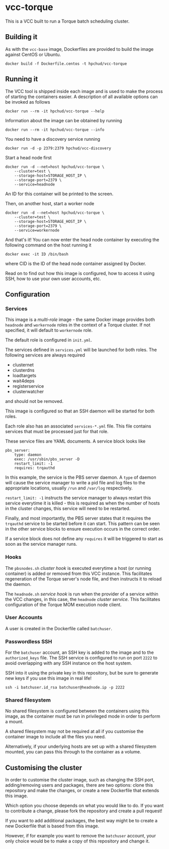 # vcc-torque

This is a VCC built to run a Torque batch scheduling cluster.

## Building it

As with the `vcc-base` image, Dockerfiles are provided to build the image against CentOS or Ubuntu.

```
docker build -f Dockerfile.centos -t hpchud/vcc-torque
```

## Running it

The VCC tool is shipped inside each image and is used to make the process of starting the containers easier. A description of all available options can be invoked as follows

```
docker run --rm -it hpchud/vcc-torque --help
```

Information about the image can be obtained by running

```
docker run --rm -it hpchud/vcc-torque --info
```

You need to have a discovery service running

```
docker run -d -p 2379:2379 hpchud/vcc-discovery
```

Start a head node first

```
docker run -d --net=host hpchud/vcc-torque \
    --cluster=test \
    --storage-host=STORAGE_HOST_IP \
    --storage-port=2379 \
    --service=headnode
```

An ID for this container will be printed to the screen.

Then, on another host, start a worker node

```
docker run -d --net=host hpchud/vcc-torque \
    --cluster=test \
    --storage-host=STORAGE_HOST_IP \
    --storage-port=2379 \
    --service=workernode
```

And that's it! You can now enter the head node container by executing the following command on the host running it 

```
docker exec -it ID /bin/bash
```
where CID is the ID of the head node container assigned by Docker.

Read on to find out how this image is configured, how to access it using SSH, how to use your own user accounts, etc.

## Configuration

### Services

This image is a *multi-role* image - the same Docker image provides both `headnode` and `workernode` roles in the context of a Torque cluster. If not specified, it will default to `workernode` role.

The default role is configured in `init.yml`.

The services defined in `services.yml` will be launched for both roles. The following services are always required

- clusternet
- clusterdns
- loadtargets
- wait4deps
- registerservice
- clusterwatcher

and should not be removed.

This image is configured so that an SSH daemon will be started for both roles.

Each role also has an associated `services-*.yml` file. This file contains services that must be processed just for that role.

These service files are YAML documents. A service block looks like

```
pbs_server:
    type: daemon
    exec: /usr/sbin/pbs_server -D
    restart_limit: -1
    requires: trqauthd
```

In this example, the service is the PBS server daemon. A `type` of daemon will cause the service manager to write a pid file and log files to the appropriate locations, usually `/run` and `/var/log` respectively. 

`restart_limit: -1` instructs the service manager to always restart this service everytime it is killed - this is required as when the number of hosts in the cluster changes, this service will need to be restarted.

Finally, and most importantly, the PBS server states that it requires the `trqauthd` service to be started before it can start. This pattern can be seen in the other service blocks to ensure execution occurs in the correct order.

If a service block does not define any `requires` it will be triggered to start as soon as the service manager runs.

### Hooks

The `pbsnodes.sh` *cluster hook* is executed everytime a host (or running container) is added or removed from this VCC instance. This facilitates regeneration of the Torque server's node file, and then instructs it to reload the daemon.

The `headnode.sh` *service hook* is run when the provider of a service within the VCC changes, in this case, the `headnode` *cluster service*. This facilitates configuration of the Torque MOM execution node client.

### User Accounts

A user is created in the Dockerfile called `batchuser`.

### Passwordless SSH

For the `batchuser` account, an SSH key is added to the image and to the `authorized_keys` file. The SSH service is configured to run on port `2222` to avoid overlapping with any SSH instance on the host system.

SSH into it using the private key in this repository, but be sure to generate new keys if you use this image in real life!

```
ssh -i batchuser.id_rsa batchuser@headnode.ip -p 2222
```

### Shared filesystem

No shared filesystem is configured between the containers using this image, as the container must be run in privileged mode in order to perform a mount. 

A shared filesystem may not be required at all if you customise the container image to include all the files you need.

Alternatively, if your underlying hosts are set up with a shared filesystem mounted, you can pass this through to the container as a volume.

## Customising the cluster

In order to customise the cluster image, such as changing the SSH port, adding/removing users and packages, there are two options: clone this repository and make the changes, or create a new Dockerfile that extends this image.

Which option you choose depends on what you would like to do. If you want to contribute a change, please fork the repository and create a pull request!

If you want to add additional packages, the best way might be to create a new Dockerfile that is based from this image.

However, if for example you want to remove the `batchuser` account, your only choice would be to make a copy of this repository and change it.